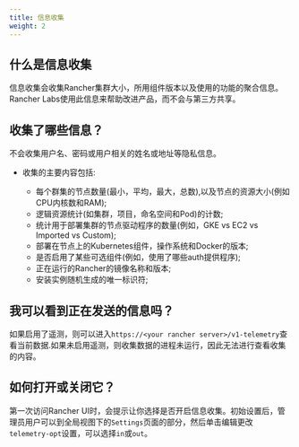 ```yaml
---
title: 信息收集
weight: 2
---
```


## 什么是信息收集

信息收集会收集Rancher集群大小，所用组件版本以及使用的功能的聚合信息。Rancher Labs使用此信息来帮助改进产品，而不会与第三方共享。

## 收集了哪些信息？

不会收集用户名、密码或用户相关的姓名或地址等隐私信息。

- 收集的主要内容包括:
  
  - 每个群集的节点数量(最小，平均，最大，总数),以及节点的资源大小(例如CPU内核数和RAM);
  - 逻辑资源统计(如集群，项目，命名空间和Pod)的计数;
  - 统计用于部署集群的节点驱动程序的数量(例如，GKE vs EC2 vs Imported vs Custom);
  - 部署在节点上的Kubernetes组件，操作系统和Docker的版本;
  - 是否启用了某些可选组件(例如，使用了哪些auth提供程序);
  - 正在运行的Rancher的镜像名称和版本;
  - 安装实例随机生成的唯一标识符;

## 我可以看到正在发送的信息吗？

如果启用了遥测，则可以进入`https://<your rancher server>/v1-telemetry`查看当前数据.如果未启用遥测，则收集数据的进程未运行，因此无法进行查看收集的内容。

## 如何打开或关闭它？

第一次访问Rancher UI时，会提示让你选择是否开启信息收集。初始设置后，管理员用户可以到全局视图下的`Settings`页面的部分，然后单击编辑更改`telemetry-opt`设置，可以选择`in`或`out`。